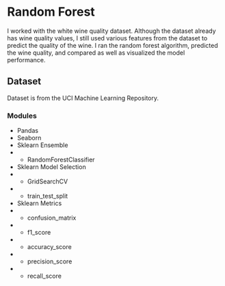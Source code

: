 # Random Forest
I worked with the white wine quality dataset. Although the dataset already has wine quality values, I still used various features from the dataset to predict the quality of the wine. I ran the random forest algorithm, predicted the wine quality, and compared as well as visualized the model performance.

## Dataset
Dataset is from the UCI Machine Learning Repository.

### Modules
- Pandas
- Seaborn
- Sklearn Ensemble
- - RandomForestClassifier
- Sklearn Model Selection
- - GridSearchCV
- - train_test_split
- Sklearn Metrics
- - confusion_matrix
- - f1_score
- - accuracy_score
- - precision_score
- - recall_score

